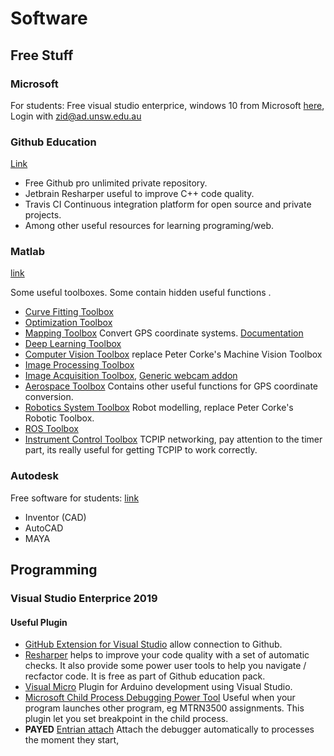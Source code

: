 # Software

## Free Stuff

### Microsoft
For students:
Free visual studio enterprice, windows 10 from Microsoft [here](https://azureforeducation.microsoft.com/devtools), Login with zid@ad.unsw.edu.au

### Github Education
[Link](https://education.github.com/pack)

* Free Github pro unlimited private repository.
* Jetbrain Resharper useful to improve C++ code quality.
* Travis CI Continuous integration platform for open source and private projects.
* Among other useful resources for learning programing/web.

### Matlab
[link](https://www.it.unsw.edu.au/students/software/matlab.html)

Some useful toolboxes. Some contain hidden useful functions .

* [Curve Fitting Toolbox](https://au.mathworks.com/products/curvefitting.html)
* [Optimization Toolbox](https://au.mathworks.com/products/optimization.html)
* [Mapping Toolbox](https://au.mathworks.com/products/mapping.html) Convert GPS coordinate systems. [Documentation](https://au.mathworks.com/help/map/referencelist.html?type=function)
* [Deep Learning Toolbox](https://au.mathworks.com/products/deep-learning.html)
* [Computer Vision Toolbox](https://au.mathworks.com/products/computer-vision.html) replace Peter Corke's Machine Vision Toolbox
* [Image Processing Toolbox](https://au.mathworks.com/products/image.html)
* [Image Acquisition Toolbox](https://au.mathworks.com/products/image-acquisition.html), [Generic webcam addon](https://au.mathworks.com/hardware-support/video-capture-device.html)
* [Aerospace Toolbox](https://au.mathworks.com/products/aerospace-toolbox.html) Contains other useful functions for GPS coordinate conversion.
* [Robotics System Toolbox](https://au.mathworks.com/products/robotics.html) Robot modelling, replace Peter Corke's Robotic Toolbox.
* [ROS Toolbox](https://au.mathworks.com/products/ros.html)
* [Instrument Control Toolbox](https://au.mathworks.com/products/instrument.html) TCPIP networking, pay attention to the timer part, its really useful for getting TCPIP to work correctly.


### Autodesk
Free software for students: [link](https://www.autodesk.com/education/free-software/featured)

* Inventor (CAD)
* AutoCAD
* MAYA

## Programming

### Visual Studio Enterprice 2019

#### Useful Plugin
* [GitHub Extension for Visual Studio](https://marketplace.visualstudio.com/items?itemName=GitHub.GitHubExtensionforVisualStudio) allow connection to Github.
* [Resharper](https://www.jetbrains.com/resharper/) helps to improve your code quality with a set of automatic checks. It also provide some power user tools to help you navigate / recfactor code. It is free as part of Github education pack.
* [Visual Micro](https://www.visualmicro.com/) Plugin for Arduino development using Visual Studio.
* [Microsoft Child Process Debugging Power Tool](https://marketplace.visualstudio.com/items?itemName=vsdbgplat.MicrosoftChildProcessDebuggingPowerTool) Useful when your program launches other program, eg MTRN3500 assignments. This plugin let you set breakpoint in the child process.
* **PAYED** [Entrian attach](http://entrian.com/attach/) Attach the debugger automatically to processes the moment they start,

